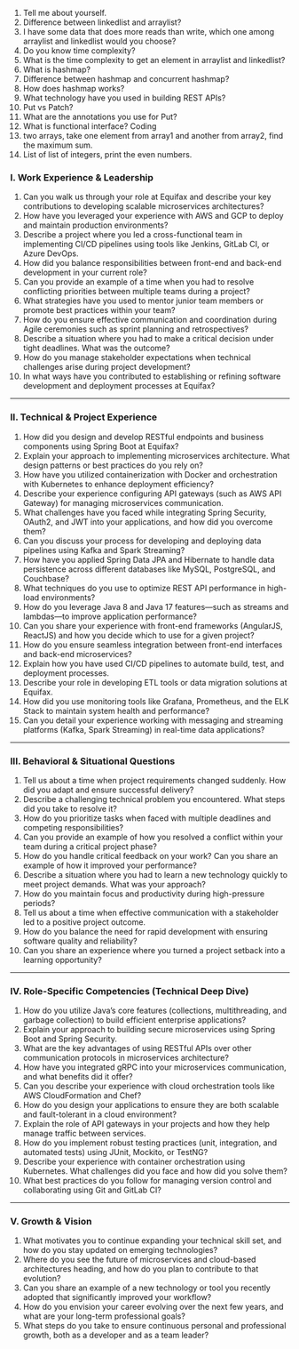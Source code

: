 
1. Tell me about yourself.
2. Difference between linkedlist and arraylist?
3. I have some data that does more reads than write, which one among arraylist and linkedlist would you choose?
4. Do you know time complexity?
5. What is the time complexity to get an element in arraylist and linkedlist?
6. What is hashmap?
7. Difference between hashmap and concurrent hashmap?
8. How does hashmap works?
9. What technology have you used in building REST APIs?
10. Put vs Patch?
11. What are the annotations you use for Put?
12. What is functional interface?
Coding
1. two arrays, take one element from array1 and another from array2, find the maximum sum.
2. List of list of integers, print the even numbers.


### I. Work Experience & Leadership

1. Can you walk us through your role at Equifax and describe your key contributions to developing scalable microservices architectures?
2. How have you leveraged your experience with AWS and GCP to deploy and maintain production environments?
3. Describe a project where you led a cross-functional team in implementing CI/CD pipelines using tools like Jenkins, GitLab CI, or Azure DevOps.
4. How did you balance responsibilities between front-end and back-end development in your current role?
5. Can you provide an example of a time when you had to resolve conflicting priorities between multiple teams during a project?
6. What strategies have you used to mentor junior team members or promote best practices within your team?
7. How do you ensure effective communication and coordination during Agile ceremonies such as sprint planning and retrospectives?
8. Describe a situation where you had to make a critical decision under tight deadlines. What was the outcome?
9. How do you manage stakeholder expectations when technical challenges arise during project development?
10. In what ways have you contributed to establishing or refining software development and deployment processes at Equifax?

---

### II. Technical & Project Experience

1. How did you design and develop RESTful endpoints and business components using Spring Boot at Equifax?
2. Explain your approach to implementing microservices architecture. What design patterns or best practices do you rely on?
3. How have you utilized containerization with Docker and orchestration with Kubernetes to enhance deployment efficiency?
4. Describe your experience configuring API gateways (such as AWS API Gateway) for managing microservices communication.
5. What challenges have you faced while integrating Spring Security, OAuth2, and JWT into your applications, and how did you overcome them?
6. Can you discuss your process for developing and deploying data pipelines using Kafka and Spark Streaming?
7. How have you applied Spring Data JPA and Hibernate to handle data persistence across different databases like MySQL, PostgreSQL, and Couchbase?
8. What techniques do you use to optimize REST API performance in high-load environments?
9. How do you leverage Java 8 and Java 17 features—such as streams and lambdas—to improve application performance?
10. Can you share your experience with front-end frameworks (AngularJS, ReactJS) and how you decide which to use for a given project?
11. How do you ensure seamless integration between front-end interfaces and back-end microservices?
12. Explain how you have used CI/CD pipelines to automate build, test, and deployment processes.
13. Describe your role in developing ETL tools or data migration solutions at Equifax.
14. How did you use monitoring tools like Grafana, Prometheus, and the ELK Stack to maintain system health and performance?
15. Can you detail your experience working with messaging and streaming platforms (Kafka, Spark Streaming) in real-time data applications?

---

### III. Behavioral & Situational Questions

1. Tell us about a time when project requirements changed suddenly. How did you adapt and ensure successful delivery?
2. Describe a challenging technical problem you encountered. What steps did you take to resolve it?
3. How do you prioritize tasks when faced with multiple deadlines and competing responsibilities?
4. Can you provide an example of how you resolved a conflict within your team during a critical project phase?
5. How do you handle critical feedback on your work? Can you share an example of how it improved your performance?
6. Describe a situation where you had to learn a new technology quickly to meet project demands. What was your approach?
7. How do you maintain focus and productivity during high-pressure periods?
8. Tell us about a time when effective communication with a stakeholder led to a positive project outcome.
9. How do you balance the need for rapid development with ensuring software quality and reliability?
10. Can you share an experience where you turned a project setback into a learning opportunity?

---
### IV. Role-Specific Competencies (Technical Deep Dive)
1. How do you utilize Java’s core features (collections, multithreading, and garbage collection) to build efficient enterprise applications?
2. Explain your approach to building secure microservices using Spring Boot and Spring Security.
3. What are the key advantages of using RESTful APIs over other communication protocols in microservices architecture?
4. How have you integrated gRPC into your microservices communication, and what benefits did it offer?
5. Can you describe your experience with cloud orchestration tools like AWS CloudFormation and Chef?
6. How do you design your applications to ensure they are both scalable and fault-tolerant in a cloud environment?
7. Explain the role of API gateways in your projects and how they help manage traffic between services.
8. How do you implement robust testing practices (unit, integration, and automated tests) using JUnit, Mockito, or TestNG?
9. Describe your experience with container orchestration using Kubernetes. What challenges did you face and how did you solve them?
10. What best practices do you follow for managing version control and collaborating using Git and GitLab CI?

---
### V. Growth & Vision
1. What motivates you to continue expanding your technical skill set, and how do you stay updated on emerging technologies?
2. Where do you see the future of microservices and cloud-based architectures heading, and how do you plan to contribute to that evolution?
3. Can you share an example of a new technology or tool you recently adopted that significantly improved your workflow?
4. How do you envision your career evolving over the next few years, and what are your long-term professional goals?
5. What steps do you take to ensure continuous personal and professional growth, both as a developer and as a team leader?
